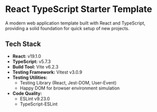 # React TypeScript Starter Template

A modern web application template built with React and TypeScript, providing a solid foundation for quick setup of new projects.

## Tech Stack

- **React:** v19.1.0
- **TypeScript:** v5.7.3
- **Build Tool:** Vite v6.2.3
- **Testing Framework:** Vitest v3.0.9
- **Testing Utilities:**
  - Testing Library (React, Jest-DOM, User-Event)
  - Happy DOM for browser environment simulation
- **Code Quality:**
  - ESLint v9.23.0
  - TypeScript-ESLint
